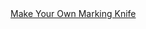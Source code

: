 <a href=" https://t.umblr.com/redirect?z=http%3A%2F%2Fwww.leevalley.com%2Fen%2Fnewsletters%2FWoodworking%2F1795%2F%2FArticle1.htm&amp;t=YTRiNWFkMDczNzkzNmJhMmU3YmY3MjMzZjAxNTliNmY1MmExZTJjMSxYWjN4YW9qTg%3D%3D&amp;b=t%3AqHVAHG4mRdaot7uHHBcIRA&amp;p=https%3A%2F%2Fweekendjoiner.com%2Fpost%2F162747360591%2Fmake-your-own-marking-knife&amp;m=0">
                        Make Your Own Marking Knife                    </a>
